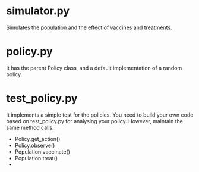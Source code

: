 # simulator.py

Simulates the population and the effect of vaccines and treatments.

# policy.py

It has the parent Policy class, and a default implementation of a random policy.

# test_policy.py

It implements a simple test for the policies. You need to build your own code based on test_policy.py for analysing your policy. However, maintain the same method calls:
- Policy.get_action()
- Policy.observe()
- Population.vaccinate()
- Population.treat()
- 